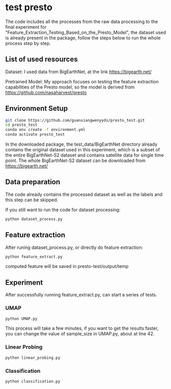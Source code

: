 # test presto

The code includes all the processes from the raw data processing to the final experiment for "Feature_Extraction_Testing_Based_on_the_Presto_Model", the dataset used is already present in the package, follow the steps below to run the whole process step by step.

## List of used resources
Dataset: I used data from BigEarthNet, at the link https://bigearth.net/


Pretrained Model: My approach focuses on testing the feature extraction capabilities of the Presto model, so the model is derived from https://github.com/nasaharvest/presto

## Environment Setup
```bash
git clone https://github.com/guanxiangwenyyds/presto_test.git
cd presto_test
conda env create -f environment.yml
conda activate presto_test
```
In the downloaded package, the test_data/BigEarthNet directory already contains the original dataset used in this experiment, which is a subset of the entire BigEarthNet-S2 dataset and contains satellite data for single time point. The whole BigEarthNet-S2 dataset can be downloaded from https://bigearth.net/

## Data preparation
The code already contains the processed dataset as well as the labels and this step can be skipped.

If you still want to run the code for dataset processing:
```bash
python dataset_process.py
```

## Feature extraction
After runing dataset_process.py, or directly do feature extraction:
```bash
python feature_extract.py
```
computed feature will be saved in presto-test/output/temp

## Experiment
After successfully running feature_extract.py, can start a series of tests.

### UMAP
```bash
python UMAP.py
```
This process will take a few minutes, if you want to get the results faster, you can change the value of sample_size in UMAP.py, about at line 42.

### Linear Probing
```bash
python linear_probing.py
```

### Classification
```bash
python classification.py
```
